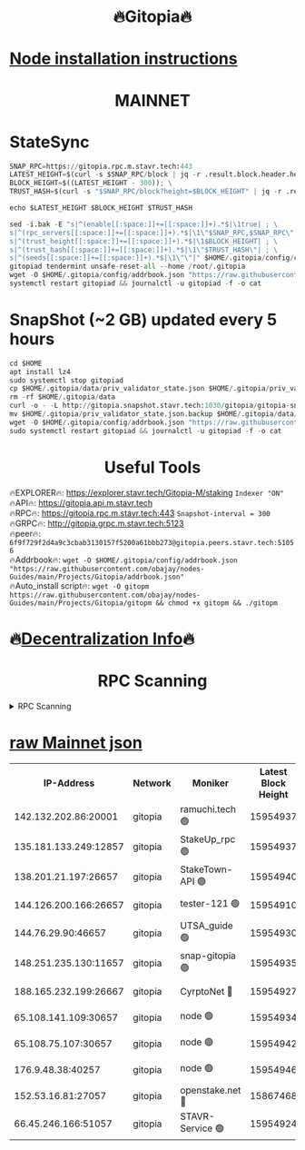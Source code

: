 <h1 align="center"> 🔥Gitopia🔥</h1>

[Node installation instructions](https://github.com/obajay/nodes-Guides/tree/main/Projects/Gitopia)
=

<h1 align="center"> MAINNET</h1>

# StateSync
```python
SNAP_RPC=https://gitopia.rpc.m.stavr.tech:443
LATEST_HEIGHT=$(curl -s $SNAP_RPC/block | jq -r .result.block.header.height); \
BLOCK_HEIGHT=$((LATEST_HEIGHT - 300)); \
TRUST_HASH=$(curl -s "$SNAP_RPC/block?height=$BLOCK_HEIGHT" | jq -r .result.block_id.hash)

echo $LATEST_HEIGHT $BLOCK_HEIGHT $TRUST_HASH

sed -i.bak -E "s|^(enable[[:space:]]+=[[:space:]]+).*$|\1true| ; \
s|^(rpc_servers[[:space:]]+=[[:space:]]+).*$|\1\"$SNAP_RPC,$SNAP_RPC\"| ; \
s|^(trust_height[[:space:]]+=[[:space:]]+).*$|\1$BLOCK_HEIGHT| ; \
s|^(trust_hash[[:space:]]+=[[:space:]]+).*$|\1\"$TRUST_HASH\"| ; \
s|^(seeds[[:space:]]+=[[:space:]]+).*$|\1\"\"|" $HOME/.gitopia/config/config.toml
gitopiad tendermint unsafe-reset-all --home /root/.gitopia
wget -O $HOME/.gitopia/config/addrbook.json "https://raw.githubusercontent.com/obajay/nodes-Guides/main/Projects/Gitopia/addrbook.json"
systemctl restart gitopiad && journalctl -u gitopiad -f -o cat
```
# SnapShot (~2 GB) updated every 5 hours
```python
cd $HOME
apt install lz4
sudo systemctl stop gitopiad
cp $HOME/.gitopia/data/priv_validator_state.json $HOME/.gitopia/priv_validator_state.json.backup
rm -rf $HOME/.gitopia/data
curl -o - -L http://gitopia.snapshot.stavr.tech:1030/gitopia/gitopia-snap.tar.lz4 | lz4 -c -d - | tar -x -C $HOME/.gitopia --strip-components 2
mv $HOME/.gitopia/priv_validator_state.json.backup $HOME/.gitopia/data/priv_validator_state.json
wget -O $HOME/.gitopia/config/addrbook.json "https://raw.githubusercontent.com/obajay/nodes-Guides/main/Projects/Gitopia/addrbook.json"
sudo systemctl restart gitopiad && journalctl -u gitopiad -f -o cat
```
 <h1 align="center"> Useful Tools</h1>

🔥EXPLORER🔥:      https://explorer.stavr.tech/Gitopia-M/staking  `Indexer "ON"` \
🔥API🔥: 			 		 https://gitopia.api.m.stavr.tech \
🔥RPC🔥:           https://gitopia.rpc.m.stavr.tech:443              `Snapshot-interval = 300` \
🔥GRPC🔥:          http://gitopia.grpc.m.stavr.tech:5123 \
🔥peer🔥:					 `6f9f729f2d4a9c3cbab3130157f5200a61bbb273@gitopia.peers.stavr.tech:51056` \
🔥Addrbook🔥:    ```wget -O $HOME/.gitopia/config/addrbook.json "https://raw.githubusercontent.com/obajay/nodes-Guides/main/Projects/Gitopia/addrbook.json"``` \
🔥Auto_install script🔥: ```wget -O gitopm https://raw.githubusercontent.com/obajay/nodes-Guides/main/Projects/Gitopia/gitopm && chmod +x gitopm && ./gitopm```

🔥[Decentralization Info](https://github.com/obajay/StateSync-snapshots/tree/main/Projects/Gitopia/Decentralization)🔥
=

<h1 align="center"> RPC Scanning</h1>

<details>
<summary>RPC Scanning</summary>

<h2 align="center"> We scan nodes in real time every 4 hours. And we provide the final result of RPC endpoints.
We cannot influence the operation of these nodes in any way. </h2>


```python
If Voting Power is higher than 0 --> then the Node is a validator of the network and may be subject to attack and be a potential threat to the chain.
```
```python
We marked such validators with a red symbol
```

</details>

[raw Mainnet json](https://rpc-check.gitopm.stavr.tech/gitopm/rpc-gitopm-result.json)
=

<table><tr><th>IP-Address</th><th>Network</th><th>Moniker</th><th>Latest Block Height</th><th>Earliest Block Height</th><th>Catching Up</th><th>Tx Index</th><th>Voting Power</th><th>Scan Time</th></tr><tr><td>142.132.202.86:20001</td><td>gitopia</td><td>ramuchi.tech 🟢</td><td>15954937</td><td>6548337</td><td>False</td><td>on</td><td>0</td><td>2024-03-26T14:27:48.828736256UTC</td></tr><tr><td>135.181.133.249:12857</td><td>gitopia</td><td>StakeUp_rpc 🟢</td><td>15954937</td><td>8010001</td><td>False</td><td>on</td><td>0</td><td>2024-03-26T14:27:49.136809070UTC</td></tr><tr><td>138.201.21.197:26657</td><td>gitopia</td><td>StakeTown-API 🟢</td><td>15954940</td><td>12733501</td><td>False</td><td>on</td><td>0</td><td>2024-03-26T14:27:53.512818352UTC</td></tr><tr><td>144.126.200.166:26657</td><td>gitopia</td><td>tester-121 🟢</td><td>15954910</td><td>12832814</td><td>False</td><td>off</td><td>0</td><td>2024-03-26T14:27:08.223125005UTC</td></tr><tr><td>144.76.29.90:46657</td><td>gitopia</td><td>UTSA_guide 🟢</td><td>15954930</td><td>13035301</td><td>False</td><td>on</td><td>0</td><td>2024-03-26T14:27:37.790552885UTC</td></tr><tr><td>148.251.235.130:11657</td><td>gitopia</td><td>snap-gitopia 🟢</td><td>15954935</td><td>14941501</td><td>False</td><td>on</td><td>0</td><td>2024-03-26T14:27:46.584620149UTC</td></tr><tr><td>188.165.232.199:26667</td><td>gitopia</td><td>CyrptoNet 🔴</td><td>15954927</td><td>15044042</td><td>False</td><td>off</td><td>18667</td><td>2024-03-26T14:27:33.512123137UTC</td></tr><tr><td>65.108.141.109:30657</td><td>gitopia</td><td>node 🟢</td><td>15954934</td><td>15095965</td><td>False</td><td>on</td><td>0</td><td>2024-03-26T14:27:44.254244778UTC</td></tr><tr><td>65.108.75.107:30657</td><td>gitopia</td><td>node 🟢</td><td>15954942</td><td>15146660</td><td>False</td><td>on</td><td>0</td><td>2024-03-26T14:27:57.903342687UTC</td></tr><tr><td>176.9.48.38:40257</td><td>gitopia</td><td>node 🟢</td><td>15954946</td><td>15437001</td><td>False</td><td>on</td><td>0</td><td>2024-03-26T14:28:04.245476521UTC</td></tr><tr><td>152.53.16.81:27057</td><td>gitopia</td><td>openstake.net 🔴</td><td>15867468</td><td>15603701</td><td>False</td><td>off</td><td>61705</td><td>2024-03-26T14:27:05.873916302UTC</td></tr><tr><td>66.45.246.166:51057</td><td>gitopia</td><td>STAVR-Service 🟢</td><td>15954924</td><td>15946001</td><td>False</td><td>on</td><td>0</td><td>2024-03-26T14:27:29.164255014UTC</td></tr></table>

